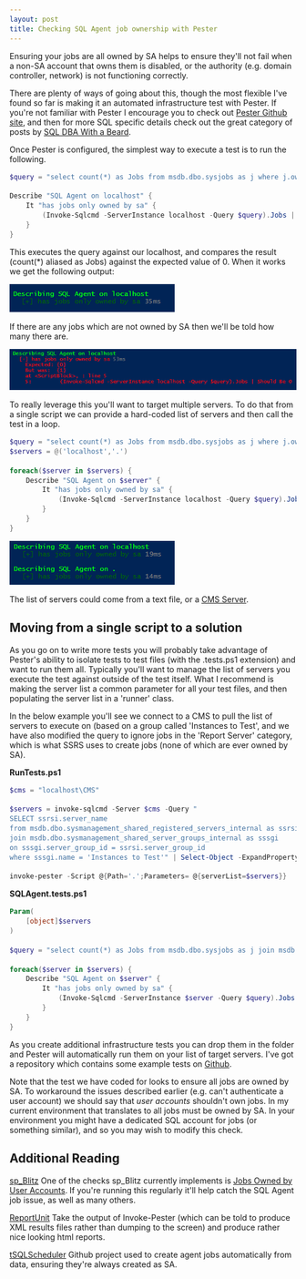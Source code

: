 ```yaml
---
layout: post
title: Checking SQL Agent job ownership with Pester
---
```


Ensuring your jobs are all owned by SA helps to ensure they'll not fail when a non-SA account that owns them is disabled, or the authority (e.g. domain controller, network) is not functioning correctly.

There are plenty of ways of going about this, though the most flexible I've found so far is making it an automated infrastructure test with Pester.  If you're not familiar with Pester I encourage you to check out [Pester Github site](https://github.com/pester/Pester), and then for more SQL specific details check out the great category of posts by [SQL DBA With a Beard](https://sqldbawithabeard.com/tag/pester/).
<!--more-->
Once Pester is configured, the simplest way to execute a test is to run the following.

```powershell
$query = "select count(*) as Jobs from msdb.dbo.sysjobs as j where j.owner_sid <> 0x01"

Describe "SQL Agent on localhost" {
    It "has jobs only owned by sa" {
        (Invoke-Sqlcmd -ServerInstance localhost -Query $query).Jobs | Should Be 0
    }
}
```

This executes the query against our localhost, and compares the result (count(*) aliased as Jobs) against the expected value of 0.  When it works we get the following output:

![Successful Pester test](/assets/2017-04-22/PesterSuccess.png)

If there are any jobs which are not owned by SA then we'll be told how many there are.

![Failed Pester test](/assets/2017-04-22/PesterFailure.png)

To really leverage this you'll want to target multiple servers.  To do that from a single script we can provide a hard-coded list of servers and then call the test in a loop.

```powershell
$query = "select count(*) as Jobs from msdb.dbo.sysjobs as j where j.owner_sid <> 0x01"
$servers = @('localhost','.')

foreach($server in $servers) {
    Describe "SQL Agent on $server" {
        It "has jobs only owned by sa" {
            (Invoke-Sqlcmd -ServerInstance localhost -Query $query).Jobs | Should Be 0
        }
    }
}
```

![Multiple Pester tests](/assets/2017-04-22/PesterMultipleSuccess.png)

The list of servers could come from a text file, or a [CMS Server](https://docs.microsoft.com/en-us/sql/relational-databases/administer-multiple-servers-using-central-management-servers).

## Moving from a single script to a solution

As you go on to write more tests you will probably take advantage of Pester's ability to isolate tests to test files (with the .tests.ps1 extension) and want to run them all.  Typically you'll want to manage the list of servers you execute the test against outside of the test itself.  What I recommend is making the server list a common parameter for all your test files, and then populating the server list in a 'runner' class.

In the below example you'll see we connect to a CMS to pull the list of servers to execute on (based on a group called 'Instances to Test', and we have also modified the query to ignore jobs in the 'Report Server' category, which is what SSRS uses to create jobs (none of which are ever owned by SA).

**RunTests.ps1**
```powershell
$cms = "localhost\CMS"
 
$servers = invoke-sqlcmd -Server $cms -Query "
SELECT ssrsi.server_name
from msdb.dbo.sysmanagement_shared_registered_servers_internal as ssrsi
join msdb.dbo.sysmanagement_shared_server_groups_internal as sssgi
on sssgi.server_group_id = ssrsi.server_group_id
where sssgi.name = 'Instances to Test'" | Select-Object -ExpandProperty server_name

invoke-pester -Script @{Path='.';Parameters= @{serverList=$servers}}
```

**SQLAgent.tests.ps1**
```powershell
Param(
    [object]$servers
)

$query = "select count(*) as Jobs from msdb.dbo.sysjobs as j join msdb.dbo.syscategories as c on c.category_id = j.category_id where j.owner_sid <> 0x01 and c.Name <> 'Report Server'"

foreach($server in $servers) {
    Describe "SQL Agent on $server" {
        It "has jobs only owned by sa" {
            (Invoke-Sqlcmd -ServerInstance $server -Query $query).Jobs | Should Be 0
        }
    }
}
```

As you create additional infrastructure tests you can drop them in the folder and Pester will automatically run them on your list of target servers.  I've got a repository which contains some example tests on [Github](https://github.com/taddison/SQLInfrastructureTests).

Note that the test we have coded for looks to ensure all jobs are owned by SA.  To workaround the issues described earlier (e.g. can't authenticate a user account) we should say that *user accounts* shouldn't own jobs.  In my current environment that translates to all jobs must be owned by SA.  In your environment you might have a dedicated SQL account for jobs (or something similar), and so you may wish to modify this check.

## Additional Reading

[sp_Blitz](https://www.brentozar.com/blitz/) One of the checks sp_Blitz currently implements is [Jobs Owned by User Accounts](https://www.brentozar.com/blitz/jobs-owned-by-user-accounts/).  If you're running this regularly it'll help catch the SQL Agent job issue, as well as many others.

[ReportUnit](http://relevantcodes.com/reportunit/) Take the output of Invoke-Pester (which can be told to produce XML results files rather than dumping to the screen) and produce rather nice looking html reports.

[tSQLScheduler](https://github.com/taddison/tsqlScheduler) Github project used to create agent jobs automatically from data, ensuring they're always created as SA.

